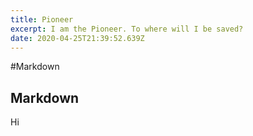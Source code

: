 ```yaml
---
title: Pioneer
excerpt: I am the Pioneer. To where will I be saved?
date: 2020-04-25T21:39:52.639Z
---
```

#Markdown

## Markdown

Hi